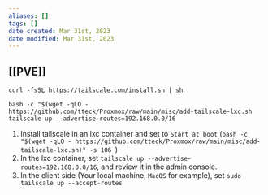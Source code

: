```yaml
---
aliases: []
tags: []
date created: Mar 31st, 2023
date modified: Mar 31st, 2023
---
```


## [[PVE]]

```
curl -fsSL https://tailscale.com/install.sh | sh

bash -c "$(wget -qLO - https://github.com/tteck/Proxmox/raw/main/misc/add-tailscale-lxc.sh
tailscale up --advertise-routes=192.168.0.0/16
```
1. Install tailscale in an lxc container and set to `Start at boot` (`bash -c "$(wget -qLO - https://github.com/tteck/Proxmox/raw/main/misc/add-tailscale-lxc.sh)" -s 106
`)
2. In the lxc container, set `tailscale up --advertise-routes=192.168.0.0/16`, and review it in the admin console.
3. In the client side (Your local machine, `MacOS` for example), set `sudo tailscale up --accept-routes`